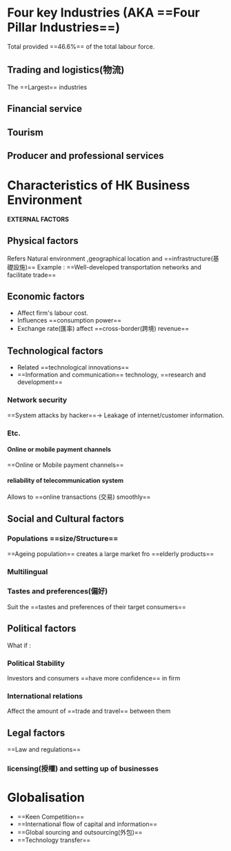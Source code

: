 # Four key Industries (AKA ==Four Pillar Industries==)
Total provided ==46.6%== of the total labour force.
## Trading and logistics(物流)
The ==Largest== industries
## Financial service
## Tourism
## Producer and professional services


# Characteristics of HK Business Environment

**EXTERNAL FACTORS**
## Physical factors
Refers Natural environment ,geographical location  and ==infrastructure(基礎設施)==
Example : ==Well-developed transportation networks and facilitate trade==
## Economic factors
- Affect firm's labour cost.
- Influences ==consumption power==
- Exchange rate(匯率) affect ==cross-border(跨境) revenue==
## Technological factors
- Related ==technological innovations==
- ==Information and communication== technology, ==research and development==
### Network security
==System attacks by hacker==→ Leakage of internet/customer information.

### Etc.

#### Online or mobile payment channels
==Online or Mobile payment channels==

#### reliability of telecommunication system
Allows to ==online transactions (交易)  smoothly==

## Social and Cultural factors
### Populations ==size/Structure==
==Ageing population== creates a large market fro ==elderly products==
### Multilingual
### Tastes and preferences(偏好)
Suit the ==tastes and preferences of their target consumers==
## Political factors
What if :
### Political Stability
Investors and consumers ==have more confidence== in firm
### International relations
Affect the amount of ==trade and travel== between them
## Legal factors
==Law and regulations==
### licensing(授權) and setting up of businesses 




# Globalisation
- ==Keen Competition==
- ==International flow of capital and information==
- ==Global sourcing and outsourcing(外包)== 
- ==Technology transfer==
